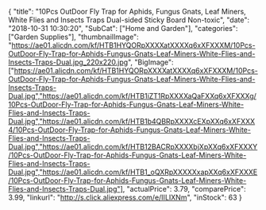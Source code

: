 {
	"title": "10Pcs OutDoor Fly Trap for Aphids, Fungus Gnats, Leaf Miners, White Flies and Insects Traps Dual-sided Sticky Board Non-toxic",
	"date": "2018-10-31 10:30:20",
	"SubCat": ["Home and Garden"],
	"categories": ["Garden Supplies"],
	"thumbnailImage": "https://ae01.alicdn.com/kf/HTB1HYQORpXXXXatXXXXq6xXFXXXM/10Pcs-OutDoor-Fly-Trap-for-Aphids-Fungus-Gnats-Leaf-Miners-White-Flies-and-Insects-Traps-Dual.jpg_220x220.jpg",
	"BigImage": ["https://ae01.alicdn.com/kf/HTB1HYQORpXXXXatXXXXq6xXFXXXM/10Pcs-OutDoor-Fly-Trap-for-Aphids-Fungus-Gnats-Leaf-Miners-White-Flies-and-Insects-Traps-Dual.jpg","https://ae01.alicdn.com/kf/HTB1iZT1RpXXXXaQaFXXq6xXFXXXg/10Pcs-OutDoor-Fly-Trap-for-Aphids-Fungus-Gnats-Leaf-Miners-White-Flies-and-Insects-Traps-Dual.jpg","https://ae01.alicdn.com/kf/HTB1b4QBRpXXXXcEXpXXq6xXFXXX4/10Pcs-OutDoor-Fly-Trap-for-Aphids-Fungus-Gnats-Leaf-Miners-White-Flies-and-Insects-Traps-Dual.jpg","https://ae01.alicdn.com/kf/HTB12BACRpXXXXbjXpXXq6xXFXXXY/10Pcs-OutDoor-Fly-Trap-for-Aphids-Fungus-Gnats-Leaf-Miners-White-Flies-and-Insects-Traps-Dual.jpg","https://ae01.alicdn.com/kf/HTB1_oQXRpXXXXXxapXXq6xXFXXXE/10Pcs-OutDoor-Fly-Trap-for-Aphids-Fungus-Gnats-Leaf-Miners-White-Flies-and-Insects-Traps-Dual.jpg"],
	"actualPrice": 3.79,
	"comparePrice": 3.99,
	"linkurl": "http://s.click.aliexpress.com/e/IILIXNm",
	"inStock": 63
}
